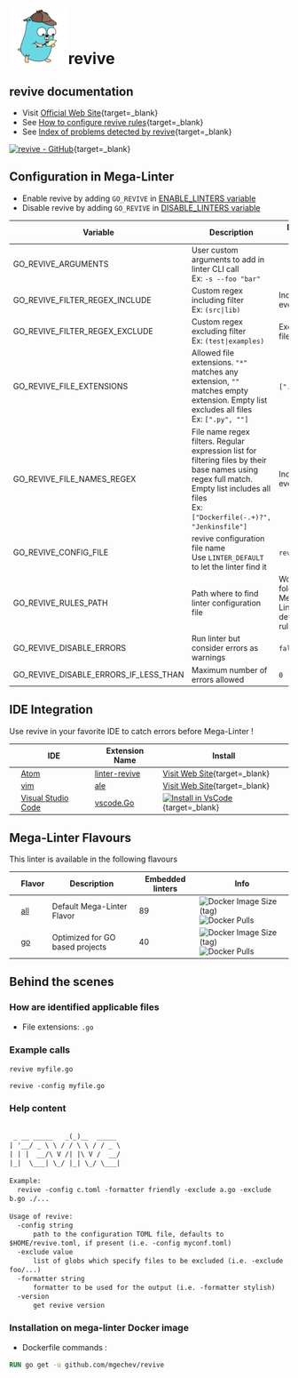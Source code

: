 <!-- markdownlint-disable MD033 MD041 -->
<!-- Generated by .automation/build.py, please do not update manually -->
# <a href="https://revive.run/" target="blank" title="Visit linter Web Site"><img src="https://github.com/mgechev/revive/raw/master/assets/logo.png" alt="revive" height="100px" class="megalinter-logo"></a>revive

## revive documentation

- Visit [Official Web Site](https://revive.run/){target=_blank}
- See [How to configure revive rules](https://revive.run/docs#custom-configuration){target=_blank}
- See [Index of problems detected by revive](https://revive.run/r){target=_blank}

[![revive - GitHub](https://gh-card.dev/repos/mgechev/revive.svg?fullname=)](https://github.com/mgechev/revive){target=_blank}

## Configuration in Mega-Linter

- Enable revive by adding `GO_REVIVE` in [ENABLE_LINTERS variable](https://nvuillam.github.io/mega-linter/configuration/#activation-and-deactivation)
- Disable revive by adding `GO_REVIVE` in [DISABLE_LINTERS variable](https://nvuillam.github.io/mega-linter/configuration/#activation-and-deactivation)

| Variable                              | Description                                                                                                                                                                                  | Default value                                    |
|---------------------------------------|----------------------------------------------------------------------------------------------------------------------------------------------------------------------------------------------|--------------------------------------------------|
| GO_REVIVE_ARGUMENTS                   | User custom arguments to add in linter CLI call<br/>Ex: `-s --foo "bar"`                                                                                                                     |                                                  |
| GO_REVIVE_FILTER_REGEX_INCLUDE        | Custom regex including filter<br/>Ex: `(src\|lib)`                                                                                                                                           | Include every file                               |
| GO_REVIVE_FILTER_REGEX_EXCLUDE        | Custom regex excluding filter<br/>Ex: `(test\|examples)`                                                                                                                                     | Exclude no file                                  |
| GO_REVIVE_FILE_EXTENSIONS             | Allowed file extensions. `"*"` matches any extension, `""` matches empty extension. Empty list excludes all files<br/>Ex: `[".py", ""]`                                                      | `[".go"]`                                        |
| GO_REVIVE_FILE_NAMES_REGEX            | File name regex filters. Regular expression list for filtering files by their base names using regex full match. Empty list includes all files<br/>Ex: `["Dockerfile(-.+)?", "Jenkinsfile"]` | Include every file                               |
| GO_REVIVE_CONFIG_FILE                 | revive configuration file name</br>Use `LINTER_DEFAULT` to let the linter find it                                                                                                            | `revive.toml`                                    |
| GO_REVIVE_RULES_PATH                  | Path where to find linter configuration file                                                                                                                                                 | Workspace folder, then Mega-Linter default rules |
| GO_REVIVE_DISABLE_ERRORS              | Run linter but consider errors as warnings                                                                                                                                                   | `false`                                          |
| GO_REVIVE_DISABLE_ERRORS_IF_LESS_THAN | Maximum number of errors allowed                                                                                                                                                             | `0`                                              |

## IDE Integration

Use revive in your favorite IDE to catch errors before Mega-Linter !

| <!-- -->                                                                                                                                     | IDE                                                  | Extension Name                                                                | Install                                                                                                                                                            |
|----------------------------------------------------------------------------------------------------------------------------------------------|------------------------------------------------------|-------------------------------------------------------------------------------|--------------------------------------------------------------------------------------------------------------------------------------------------------------------|
| <img src="https://github.com/nvuillam/mega-linter/raw/master/docs/assets/icons/atom.ico" alt="" height="32px" class="megalinter-icon"></a>   | [Atom](https://atom.io/)                             | [linter-revive](https://github.com/morphy2k/linter-revive)                    | [Visit Web Site](https://github.com/morphy2k/linter-revive){target=_blank}                                                                                         |
| <img src="https://github.com/nvuillam/mega-linter/raw/master/docs/assets/icons/vim.ico" alt="" height="32px" class="megalinter-icon"></a>    | [vim](https://www.vim.org/)                          | [ale](https://github.com/dense-analysis/ale)                                  | [Visit Web Site](https://github.com/dense-analysis/ale){target=_blank}                                                                                             |
| <img src="https://github.com/nvuillam/mega-linter/raw/master/docs/assets/icons/vscode.ico" alt="" height="32px" class="megalinter-icon"></a> | [Visual Studio Code](https://code.visualstudio.com/) | [vscode.Go](https://marketplace.visualstudio.com/items?itemName=ms-vscode.Go) | [![Install in VsCode](https://github.com/nvuillam/mega-linter/raw/master/docs/assets/images/btn_install_vscode.png)](vscode:extension/ms-vscode.Go){target=_blank} |

## Mega-Linter Flavours

This linter is available in the following flavours

| <!-- -->                                                                                                                                                  | Flavor                                                           | Description                     | Embedded linters | Info                                                                                                                                                                         |
|-----------------------------------------------------------------------------------------------------------------------------------------------------------|------------------------------------------------------------------|---------------------------------|------------------|------------------------------------------------------------------------------------------------------------------------------------------------------------------------------|
| <img src="https://github.com/nvuillam/mega-linter/raw/master/docs/assets/images/mega-linter-square.png" alt="" height="32px" class="megalinter-icon"></a> | [all](https://nvuillam.github.io/mega-linter/supported-linters/) | Default Mega-Linter Flavor      | 89               | ![Docker Image Size (tag)](https://img.shields.io/docker/image-size/nvuillam/mega-linter/v4) ![Docker Pulls](https://img.shields.io/docker/pulls/nvuillam/mega-linter)       |
| <img src="https://github.com/nvuillam/mega-linter/raw/master/docs/assets/icons/go.ico" alt="" height="32px" class="megalinter-icon"></a>                  | [go](https://nvuillam.github.io/mega-linter/flavors/go/)         | Optimized for GO based projects | 40               | ![Docker Image Size (tag)](https://img.shields.io/docker/image-size/nvuillam/mega-linter-go/v4) ![Docker Pulls](https://img.shields.io/docker/pulls/nvuillam/mega-linter-go) |

## Behind the scenes

### How are identified applicable files

- File extensions: `.go`

<!-- markdownlint-disable -->
<!-- /* cSpell:disable */ -->

### Example calls

```shell
revive myfile.go
```

```shell
revive -config myfile.go
```


### Help content

```shell

 _ __ _____   _(_)__  _____
| '__/ _ \ \ / / \ \ / / _ \
| | |  __/\ V /| |\ V /  __/
|_|  \___| \_/ |_| \_/ \___|

Example:
  revive -config c.toml -formatter friendly -exclude a.go -exclude b.go ./...

Usage of revive:
  -config string
      path to the configuration TOML file, defaults to $HOME/revive.toml, if present (i.e. -config myconf.toml)
  -exclude value
      list of globs which specify files to be excluded (i.e. -exclude foo/...)
  -formatter string
      formatter to be used for the output (i.e. -formatter stylish)
  -version
      get revive version
```

### Installation on mega-linter Docker image

- Dockerfile commands :
```dockerfile
RUN go get -u github.com/mgechev/revive
```


